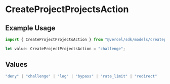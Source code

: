 # CreateProjectProjectsAction

## Example Usage

```typescript
import { CreateProjectProjectsAction } from "@vercel/sdk/models/createprojectop.js";

let value: CreateProjectProjectsAction = "challenge";
```

## Values

```typescript
"deny" | "challenge" | "log" | "bypass" | "rate_limit" | "redirect"
```